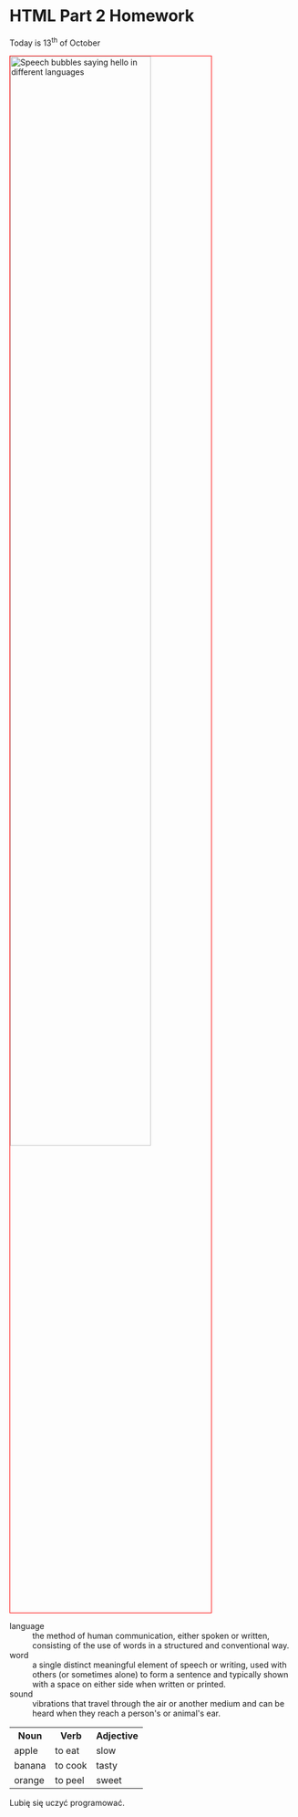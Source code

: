 <h1>HTML Part 2 Homework</h1>
<p> Today is 13<sup>th</sup> of October </p>
<a href="https://www.padworth.com/wp-content/uploads/2018/02/beeplugin_languages.png"
title="View Image Source">
<img class="imgLeft" style="width:70%; vertical-align:top; border:1px solid red;"
src="https://www.padworth.com/wp-content/uploads/2018/02/beeplugin_languages.png" alt="Speech bubbles saying hello in different languages">
</a>
<dl>
  <dt>language</dt>
  <dd>the method of human communication, either spoken or written, consisting of the use of words in a structured and conventional way.</dd>
  <dt>word</dt>
  <dd>a single distinct meaningful element of speech or writing, used with others (or sometimes alone) to form a sentence and typically shown with a space on either side when written or printed.</dd>
  <dt>sound</dt>
  <dd>vibrations that travel through the air or another medium and can be heard when they reach a person's or animal's ear. </dd>
  </dl>
 <table>
  <tr><th>Noun</th><th>Verb</th><th>Adjective</th></tr>
  <tr><td>apple</td><td>to eat</td><td>slow</td></tr>
  <tr><td>banana</td><td>to cook</td><td>tasty</td></tr>
  <tr><td>orange</td><td>to peel</td><td>sweet</td></tr>
 </table>
<p lang="pl">Lubię się uczyć programować.</p>
